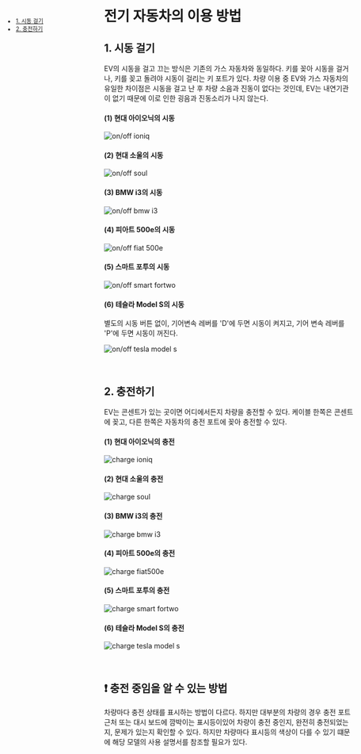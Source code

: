 <ui style="position:fixed;left: 3em; top:10em; font-size: 0.8em;">
    <li><a href = "#usage_on"><bold>1. 시동 걸기</bold></a></li>
    <li><a href = "#usage_charge"><bold>2. 충전하기 </bold></a></li>
</ui>

# 전기 자동차의 이용 방법

<p id = "usage_on"></p>

## 1. 시동 걸기
EV의 시동을 걸고 끄는 방식은 기존의 가스 자동차와 동일하다. 키를 꽂아 시동을 걸거나, 키를 꽂고 돌려야 시동이 걸리는 키 포트가 있다. 차량 이용 중 EV와 가스 자동차의 유일한 차이점은 시동을 걸고 난 후 차량 소음과 진동이 없다는 것인데, EV는 내연기관이 없기 때문에 이로 인한 굉음과 진동소리가 나지 않는다.

#### (1) 현대 아이오닉의 시동

![on/off ioniq](assets/img/faq_onoff_ioniq.jpg)

#### (2) 현대 소울의 시동

![on/off soul](assets/img/faq_onoff_soul.jpg)

#### (3) BMW i3의 시동

![on/off bmw i3](assets/img/faq_onoff_bmw.jpg)

#### (4) 피아트 500e의 시동

![on/off fiat 500e](assets/img/faq_onoff_fiat500.jpg)

#### (5) 스마트 포투의 시동

![on/off smart fortwo](assets/img/faq_onoff_smartfortwo.jpg)

#### (6) 테슬라 Model S의 시동
별도의 시동 버튼 없이, 기어변속 레버를 'D'에 두면 시동이 켜지고, 기어 변속 레버를 'P'에 두면 시동이 꺼진다. 

![on/off tesla model s](assets/img/faq_onoff_tesla.png)

<br>

<p id = "usage_charge"></p>

## 2. 충전하기
EV는 콘센트가 있는 곳이면 어디에서든지 차량을 충전할 수 있다. 
케이블 한쪽은 콘센트에 꽂고, 다른 한쪽은 자동차의 충전 포트에 꽂아 충전할 수 있다. 

#### (1) 현대 아이오닉의 충전

![charge ioniq](assets/img/faq_charge_ioniq.jpg)

#### (2) 현대 소울의 충전

![charge soul](assets/img/faq_charge_soul.jpg)

#### (3) BMW i3의 충전

![charge bmw i3](assets/img/faq_charge_bmw.jpg)

#### (4) 피아트 500e의 충전

![charge fiat500e](assets/img/faq_charge_fiat.jpg)

#### (5) 스마트 포투의 충전

![charge smart fortwo](assets/img/faq_charge_fortwo.jpg)

#### (6) 테슬라 Model S의 충전

![charge tesla model s](assets/img/faq_charge_tesla.jpg)

<br>

## ❗ 충전 중임을 알 수 있는 방법
차량마다 충전 상태를 표시하는 방법이 다르다. 하지만 대부분의 차량의 경우 충전 포트 근처 또는 대시 보드에 깜박이는 표시등이있어 차량이 충전 중인지, 완전히 충전되었는지, 문제가 있는지 확인할 수 있다. 
하지만 차량마다 표시등의 색상이 다를 수 있기 떄문에 해당 모델의 사용 설명서를 참조할 필요가 있다. 
